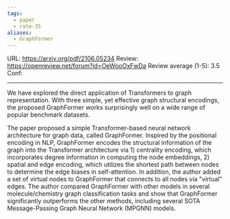 ```yaml
---
tags:
  - paper
  - rate-35
aliases:
  - GraphFormer
---
```

URL: https://arxiv.org/pdf/2106.05234
Review: https://openreview.net/forum?id=OeWooOxFwDa
Review average (1-5): 3.5
Conf: 

---

We have explored the direct application of Transformers to graph representation. With three simple, yet effective graph structural encodings, the proposed GraphFormer works surprisingly well on a wide range of popular benchmark datasets.

The paper proposed a simple Transformer-based neural network architecture for graph data, called GraphFormer. Inspired by the positional encoding in NLP, GraphFormer encodes the structural information of the graph into the Transformer architecture via 1) centrality encoding, which incorporates degree information in computing the node embeddings, 2) spatial and edge encoding, which utilizes the shortest path between nodes to determine the edge biases in self-attention. In addition, the author added a set of virtual nodes to GraphFormer that connects to all nodes via "virtual" edges. The author compared GraphFormer with other models in several molecule/chemistry graph classification tasks and show that GraphFormer significantly outperforms the other methods, including several SOTA Message-Passing Graph Neural Network (MPGNN) models.